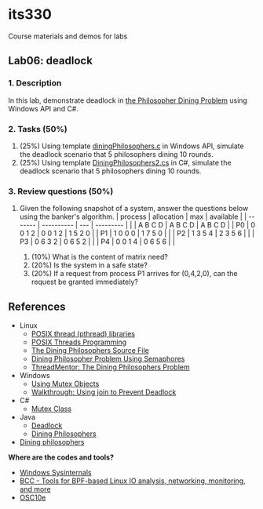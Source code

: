# its330
Course materials and demos for labs

## Lab06: deadlock

### 1. Description
In this lab,  demonstrate deadlock in [the Philosopher Dining Problem](https://en.wikipedia.org/wiki/Dining\_philosophers\_problem) using Windows API and C#.

### 2. Tasks (50%)
1. (25%) Using template [diningPhilosophers.c](./code/win/diningPhilosophers.c) in Windows API, simulate the deadlock scenario that 5 philosophers dining 10 rounds.
2. (25%) Using template [DiningPhilosophers2.cs](./code/cs/DiningPhilosophers2.cs) in C#, simulate the deadlock scenario that 5 philosophers dining 10 rounds.

### 3. Review questions (50%)
1. Given the following snapshot of a system, answer the questions below using the banker's algorithm.
   | process | allocation | max  | available   |
   | ------- | ---------- | ---  | ---------   |
   |         | A B C D | A B C D | A B C D |
   | P0      | 0 0 1 2 | 0 0 1 2 | 1 5 2 0 |
   | P1      | 1 0 0 0 | 1 7 5 0 | |
   | P2      | 1 3 5 4 | 2 3 5 6 | |
   | P3      | 0 6 3 2 | 0 6 5 2 | |
   | P4      | 0 0 1 4 | 0 6 5 6 | |
   
   1. (10%) What is the content of matrix need?
   2. (20%) Is the system in a safe state?
   3. (20%) If a request from process P1 arrives for (0,4,2,0), can the request be granted immediately?


## References

* Linux
  * [POSIX thread (pthread) libraries](https://www.cs.cmu.edu/afs/cs/academic/class/15492-f07/www/pthreads.html)
  * [POSIX Threads Programming](https://computing.llnl.gov/tutorials/pthreads/)
  * [The Dining Philosophers Source File](https://docs.oracle.com/cd/E19205-01/820-0619/gepji/index.html)
  * [Dining Philosopher Problem Using Semaphores](https://www.geeksforgeeks.org/dining-philosopher-problem-using-semaphores/)
  * [ThreadMentor: The Dining Philosophers Problem](https://pages.mtu.edu/~shene/NSF-3/e-Book/MUTEX/TM-example-philos-1.html)
* Windows
  * [Using Mutex Objects](https://docs.microsoft.com/en-us/windows/win32/sync/using-mutex-objects)
  * [Walkthrough: Using join to Prevent Deadlock](https://docs.microsoft.com/en-us/cpp/parallel/concrt/walkthrough-using-join-to-prevent-deadlock?view=vs-2019)
* C#
  * [Mutex Class](https://docs.microsoft.com/en-us/dotnet/api/system.threading.mutex?view=netframework-4.8)
* Java
  * [Deadlock](https://docs.oracle.com/javase/tutorial/essential/concurrency/deadlock.html)
  * [Dining Philosophers](https://www.doc.ic.ac.uk/~jnm/concurrency/classes/Diners/Diners.html)
* [Dining philosophers](https://rosettacode.org/wiki/Dining_philosophers)

**Where are the codes and tools?**
* [Windows Sysinternals](https://docs.microsoft.com/en-us/sysinternals/)
* [BCC - Tools for BPF-based Linux IO analysis, networking, monitoring, and more](https://github.com/iovisor/bcc)
* [OSC10e](https://github.com/greggagne/osc10e)






